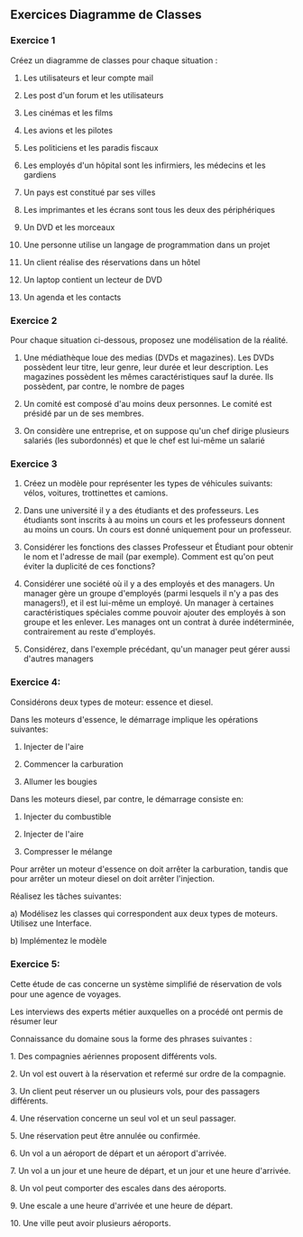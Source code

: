 Exercices Diagramme de Classes
------------------------------

### Exercice 1

Créez un diagramme de classes pour chaque situation :

1.  Les utilisateurs et leur compte mail

2.  Les post d\'un forum et les utilisateurs

3.  Les cinémas et les films

4.  Les avions et les pilotes

5.  Les politiciens et les paradis fiscaux

6.  Les employés d\'un hôpital sont les infirmiers, les médecins et les
    gardiens

7.  Un pays est constitué par ses villes

8.  Les imprimantes et les écrans sont tous les deux des périphériques

9.  Un DVD et les morceaux

10. Une personne utilise un langage de programmation dans un projet

11. Un client réalise des réservations dans un hôtel

12. Un laptop contient un lecteur de DVD

13. Un agenda et les contacts

### Exercice 2

Pour chaque situation ci-dessous, proposez une modélisation de la
réalité.

1.  Une médiathèque loue des medias (DVDs et magazines). Les DVDs
    possèdent leur titre, leur genre, leur durée et leur description.
    Les magazines possèdent les mêmes caractéristiques sauf la durée.
    Ils possèdent, par contre, le nombre de pages

2.  Un comité est composé d\'au moins deux personnes. Le comité est
    présidé par un de ses membres.

3.  On considère une entreprise, et on suppose qu'un chef dirige
    plusieurs salariés (les subordonnés) et que le chef est lui-même un
    salarié

### Exercice 3

1.  Créez un modèle pour représenter les types de véhicules suivants:
    vélos, voitures, trottinettes et camions.

2.  Dans une université il y a des étudiants et des professeurs. Les
    étudiants sont inscrits à au moins un cours et les professeurs
    donnent au moins un cours. Un cours est donné uniquement pour un
    professeur.

3.  Considérer les fonctions des classes Professeur et Étudiant pour
    obtenir le nom et l\'adresse de mail (par exemple). Comment est
    qu\'on peut éviter la duplicité de ces fonctions?

4.  Considérer une société où il y a des employés et des managers. Un
    manager gère un groupe d\'employés (parmi lesquels il n\'y a pas des
    managers!), et il est lui-même un employé. Un manager à certaines
    caractéristiques spéciales comme pouvoir ajouter des employés à son
    groupe et les enlever. Les manages ont un contrat à durée
    indéterminée, contrairement au reste d\'employés.

5.  Considérez, dans l\'exemple précédant, qu\'un manager peut gérer
    aussi d\'autres managers

### Exercice 4: 

Considérons deux types de moteur: essence et diesel.

Dans les moteurs d\'essence, le démarrage implique les opérations
suivantes:

1.  Injecter de l\'aire

2.  Commencer la carburation

3.  Allumer les bougies

Dans les moteurs diesel, par contre, le démarrage consiste en:

1.  Injecter du combustible

2.  Injecter de l\'aire

3.  Compresser le mélange

Pour arrêter un moteur d\'essence on doit arrêter la carburation, tandis
que pour arrêter un moteur diesel on doit arrêter l\'injection.

Réalisez les tâches suivantes:

a)  Modélisez les classes qui correspondent aux
    deux types de moteurs. Utilisez une Interface.

b)  Implémentez le modèle


### Exercice 5:

Cette étude de cas concerne un système simpliﬁé de réservation de vols
pour une agence de voyages.

Les interviews des experts métier auxquelles on a procédé ont permis de
résumer leur

Connaissance du domaine sous la forme des phrases suivantes :

1\. Des compagnies aériennes proposent différents vols.

2\. Un vol est ouvert à la réservation et refermé sur ordre de la
compagnie.

3\. Un client peut réserver un ou plusieurs vols, pour des passagers
différents.

4\. Une réservation concerne un seul vol et un seul passager.

5\. Une réservation peut être annulée ou confirmée.

6\. Un vol a un aéroport de départ et un aéroport d'arrivée.

7\. Un vol a un jour et une heure de départ, et un jour et une heure
d'arrivée.

8\. Un vol peut comporter des escales dans des aéroports.

9\. Une escale a une heure d'arrivée et une heure de départ.

10\. Une ville peut avoir plusieurs aéroports.

